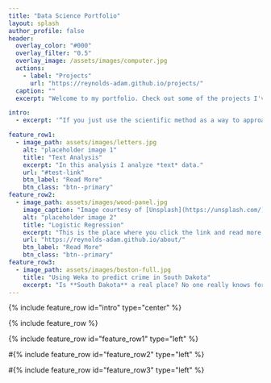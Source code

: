 ```yaml
---
title: "Data Science Portfolio"
layout: splash
author_profile: false
header:
  overlay_color: "#000"
  overlay_filter: "0.5"
  overlay_image: /assets/images/computer.jpg
  actions:
    - label: "Projects"
      url: "https://reynolds-adam.github.io/projects/"
  caption: ""
  excerpt: "Welcome to my portfolio. Check out some of the projects I've been working on recently, and feel free to contact me if you have any questions."

intro: 
  - excerpt: '“If you just use the scientific method as a way to approach data-intensive projects, I think you’re more apt to be successful with your outcome.” *-* *Bob Hayes*'

feature_row1:
  - image_path: assets/images/letters.jpg
    alt: "placeholder image 1"
    title: "Text Analysis"
    excerpt: "In this analysis I analyze *text* data."
	url: "#test-link"
    btn_label: "Read More"
    btn_class: "btn--primary"
feature_row2:
  - image_path: assets/images/wood-panel.jpg
    image_caption: "Image courtesy of [Unsplash](https://unsplash.com/)"
    alt: "placeholder image 2"
    title: "Logistic Regression"
    excerpt: "This is the place where you click the link and read more."
    url: "https://reynolds-adam.github.io/about/"
    btn_label: "Read More"
    btn_class: "btn--primary"
feature_row3:
  - image_path: assets/images/boston-full.jpg
    title: "Using Weka to predict crime in South Dakota"
    excerpt: "Is **South Dakota** a real place? No one really knows for sure."
---
```


{% include feature_row id="intro" type="center" %}

{% include feature_row %}

{% include feature_row id="feature_row1" type="left" %}

#{% include feature_row id="feature_row2" type="left" %}

#{% include feature_row id="feature_row3" type="left" %}

